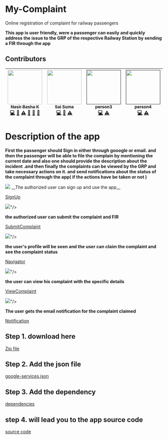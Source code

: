 # My-Complaint

Online registration of complaint for railway passengers

__This app is user friendly, were a passenger can easily and quickly address the issue to the GRP of the respective Railway Station by sending a FIR through the app__

## Contributors

| [<img src="https://avatars3.githubusercontent.com/u/29597317?s=400&v=4" width="110px;"/><br /><sub>Nasir Basha K</sub>](http://www.github.com/nasirbashak/)<br />[💻](https://github.com/nasirbashak/My-Complaint "Code") [📖](https://github.com/nasirbashak/My-Complaint/blob/master/README.md "Documentation") [⚠️](https://github.com/nasirbashak/My-Complaint/graphs/commit-activity "Tests") [🐛](#bugreports "Bug reports") [🎨](#design "Design") [👀](#review "Reviewed Pull Requests") | [<img src="https://avatars0.githubusercontent.com/u/33176709?s=400&v=4" width="110px;"/><br /><sub>Sai Suma</sub>](https://github.com/saisuma98)<br />[💻](https://github.com/nasirbashak/My-Complaint "Code") [📖](https://github.com/nasirbashak/My-Complaint/blob/master/README.md "Documentation") [⚠️](https://github.com/nasirbashak/My-Complaint/graphs/commit-activity "Tests") | [<img src="#" width="110px;"/><br /><sub>person3</sub>]()<br />[💻](#code "Code") [⚠️](#commits "Tests") |  [<img src="#" width="110px;"/><br /><sub>person4</sub>]()<br />[💻](#code "Code") [⚠️](#commits "Tests")  |  [<img src="#" width="110px;"/><br /><sub>person5</sub>]()<br />[💻](#code "Code") [⚠️](#commits "Tests")  |  [<img src="#" width="110px;"/><br /><sub>person6</sub>]()<br />[💻](#code "Code") [⚠️](#commits "Tests")  |  [<img src="#" width="110px;"/><br /><sub>person7</sub>]()<br />[💻](#code "Code") [⚠️](#commits "Tests")  |
| :---: | :---: | :---: | :---: | :---: | :---: | :---: |




# Description of the app

__First the passenger should Sign in either through gooogle or email. and then the passenger will be able to file the complain by mentioning the current date and also one should provide the description about the incident .and then finally the complaints can be viewed by the GRP and take necessary actions on it. and send notifications about the status of the complaint through the app( if the actions have be taken or not )__




<img src="https://github.com/nasirbashak/My-Complaint/blob/master/Screenshots/ss1.jpeg"/>
__The authorized user can sign up and use the app__

<a href="https://github.com/nasirbashak/My-Complaint.git">SignUp</a>


<img src="https://github.com/nasirbashak/My-Complaint/blob/master/Screenshots/ss2.jpeg"/>"/>

__the authorized user can submit the complaint and FIR__

<a href="https://github.com/nasirbashak/My-Complaint/blob/master/app/src/main/java/e/nasirbashak007/mycomplaint/Complaint.java">SubmitComplaint</a>



<img src="https://github.com/nasirbashak/My-Complaint/blob/master/Screenshots/ss3.jpeg"/>"/>

__the user's profile will be seen and the user can claim the complaint and see the complaint status__

<a href="https://github.com/nasirbashak/My-Complaint/blob/master/app/src/main/res/layout/activity_main.xml">Navigator</a>



<img src="https://github.com/nasirbashak/My-Complaint/blob/master/Screenshots/ss4.jpeg"/>"/>

__the user can view his complaint with the specific details__

<a href="https://github.com/nasirbashak/My-Complaint/blob/master/app/src/main/java/e/nasirbashak007/mycomplaint/GalleryActivity.java">ViewComplaint</a>



<img src="https://github.com/nasirbashak/My-Complaint/blob/master/Screenshots/ss5.jpeg"/>"/>

__The user gets the email notification for the complaint claimed__


<a href="https://github.com/nasirbashak/My-Complaint/blob/master/app/src/main/java/e/nasirbashak007/mycomplaint/ComplaintStatus.java">Notification</a>





## Step 1. download here
<a href="https://github.com/nasirbashak/My-Complaint.git">Zip file</a>


## Step 2. Add the json file
<a href="https://github.com/nasirbashak/My-Complaint/blob/master/app/google-services.json">google-services.json</a>
  
 
## Step 3. Add the dependency 
  
  
  <a href="https://github.com/nasirbashak/My-Complaint/blob/master/app/build.gradle">dependencies</a>
		

## step 4. will lead you to the app source code
  
  <a href="https://github.com/nasirbashak/My-Complaint/tree/master/app">source code</a>
